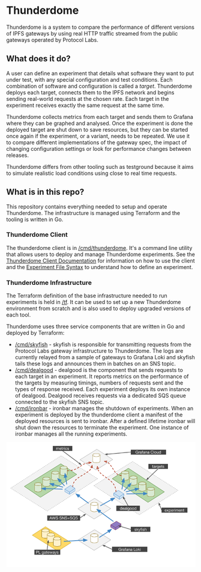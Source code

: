 # Thunderdome 

Thunderdome is a system to compare the performance of different versions of IPFS gateways by using real HTTP traffic streamed from the public gateways operated by Protocol Labs.

## What does it do?

A user can define an experiment that details what software they want to put under test, with any special configuration and test conditions. Each combination of software and configuration is called a *target*. Thunderdome deploys each target, connects them to the IPFS network and begins sending real-world requests at the chosen rate. Each target in the experiment receives exactly the same request at the same time. 

Thunderdome collects metrics from each target and sends them to Grafana where they can be graphed and analysed. Once the experiment is done the deployed target are shut down to save resources, but they can be started once again if the experiment, or a variant, needs to be repeated. We use it to compare different implementations of the gateway spec, the impact of changing configuration settings or look for performance changes between releases.

Thunderdome differs from other tooling such as testground because it aims to simulate realistic load conditions using close to real time requests.

## What is in this repo?

This repository contains everything needed to setup and operate Thunderdome. 
The infrastructure is managed using Terraform and the tooling is written in Go.

### Thunderdome Client

The thunderdome client is in [/cmd/thunderdome](cmd/thunderdome/README.md). 
It's a command line utility that allows users to deploy and manage Thunderdome experiments.
See the [Thunderdome Client Documentation](cmd/thunderdome/README.md) for information on how to use the client and the [Experiment File Syntax](https://github.com/plprobelab/thunderdome/blob/main/cmd/thunderdome/README.md#experiment-file-syntax) to understand how to define an experiment.

### Thunderdome Infrastructure

The Terraform definition of the base infrastructure needed to run experiments is held in [/tf](tf/README.md). 
It can be used to set up a new Thunderdome environment from scratch and is also used to deploy upgraded versions of each tool.

Thunderdome uses three service components that are written in Go and deployed by Terraform:

 - [/cmd/skyfish](cmd/skyfish/README.md) - skyfish is responsible for transmitting requests from the Protocol Labs gateway infrastructure to Thunderdome. The logs are currently relayed from a sample of gateways to Grafana Loki and skyfish tails these logs and announces them in batches on an SNS topic. 
 - [/cmd/dealgood](cmd/dealgood/README.md) - dealgood is the component that sends requests to each target in an experiment. It reports metrics on the performance of the targets by measuring timings, numbers of requests sent and the types of response received. Each experiment deploys its own instance of dealgood. Dealgood receives requests via a dedicated SQS queue connected to the skyfish SNS topic.
 - [/cmd/ironbar](cmd/ironbar/README.md) - ironbar manages the shutdown of experiments. When an experiment is deployed by the thunderdome client a manifest of the deployed resources is sent to ironbar. After a defined lifetime ironbar will shut down the resources to terminate the experiment. One instance of ironbar manages all the running experiments.


![Diagram of Thunderdome Architecture](/architecture.png?raw=true "Thunderdome Architecture")

